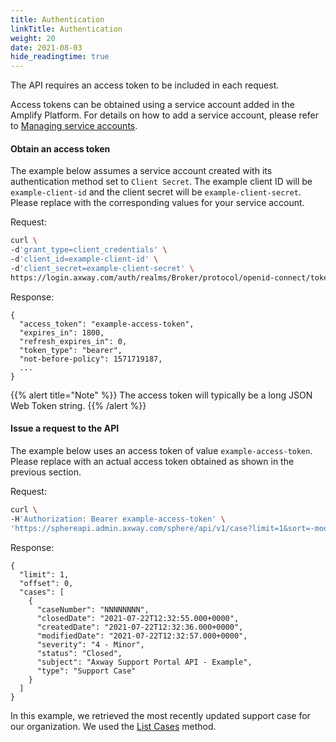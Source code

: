```yaml
---
title: Authentication
linkTitle: Authentication
weight: 20
date: 2021-08-03
hide_readingtime: true
---
```


The API requires an access token to be included in each request.

Access tokens can be obtained using a service account added in the Amplify Platform.
For details on how to add a service account, please refer to [Managing service accounts](https://docs.axway.com/bundle/platform-management/page/docs/management_guide/organizations/managing_organizations/index.html#managing-service-accounts).

#### Obtain an access token

The example below assumes a service account created with its authentication method set to `Client Secret`.
The example client ID will be `example-client-id` and the client secret will be `example-client-secret`. Please replace with the corresponding values for your service account.

Request:

```bash
curl \
-d'grant_type=client_credentials' \
-d'client_id=example-client-id' \
-d'client_secret=example-client-secret' \
https://login.axway.com/auth/realms/Broker/protocol/openid-connect/token
```

Response:

```
{
  "access_token": "example-access-token",
  "expires_in": 1800,
  "refresh_expires_in": 0,
  "token_type": "bearer",
  "not-before-policy": 1571719187,
  ...
}
```

{{% alert title="Note" %}}
The access token will typically be a long JSON Web Token string.
{{% /alert %}}

#### Issue a request to the API

The example below uses an access token of value `example-access-token`. Please replace with an actual access token obtained as shown in the previous section.

Request:

```bash
curl \
-H'Authorization: Bearer example-access-token' \
'https://sphereapi.admin.axway.com/sphere/api/v1/case?limit=1&sort=-modifiedDate'
```

Response:

```
{
  "limit": 1,
  "offset": 0,
  "cases": [
    {
      "caseNumber": "NNNNNNNN",
      "closedDate": "2021-07-22T12:32:55.000+0000",
      "createdDate": "2021-07-22T12:32:36.000+0000",
      "modifiedDate": "2021-07-22T12:32:57.000+0000",
      "severity": "4 - Minor",
      "status": "Closed",
      "subject": "Axway Support Portal API - Example",
      "type": "Support Case"
    }
  ]
}
```

In this example, we retrieved the most recently updated support case for our organization.
We used the [List Cases](/docs/shared_services/supportapi/methods/list_cases/) method.
